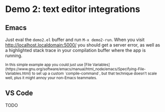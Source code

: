 # Demo 2: text editor integrations

## Emacs

Just eval the `demo2.el` buffer and run `M-x demo2-run`.  When you visit
http://localhost.localdomain:5000/ you should get a server error, as well
as a highlighted stack trace in your compilation buffer where the app is
running.

<small>
In this simple example app you could just use [File
Variables](https://www.gnu.org/software/emacs/manual/html_node/emacs/Specifying-File-Variables.html)
to set up a custom `compile-command`, but that technique doesn't scale
well, plus it might annoy your non-Emacs teammates.
</small>

## VS Code

TODO
